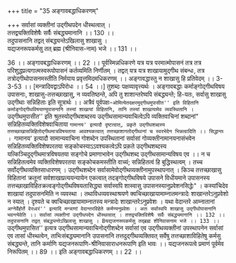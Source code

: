 +++
title = "35 अङ्गावबद्धाधिकरणम्"

+++
सर्वासां व्यक्तीनां उद्गीथपदेन धीस्थत्वात् ।  
तत्तद्व्यक्तिविशेषैः सर्वैः संबद्ध्यमानानि ।। 130 ।।  
तदुपासनानि तद्वत् संबद्ध्यन्तेऽखिलासु शाखासु ।  
यद्यजनरूपकर्मसु तत् ब्रह्म (श्रीनिवास-नाम) भजे ।। 131 ।।  
  
36 ।। अङ्गावबद्धाधिकरणम् ।। 22 ।। पूर्वस्मिन्नधिकरणे यत्र यत्र परमात्मोपासनं तत्र तत्र परिशुद्धप्रत्यगात्मस्वरूपोपासनं कर्तव्यमिति निर्णीतम् । तद्वत् यत्र यत्र शाखायामुद्गीथ संबन्धः, तत्र तत्रोद्गीथोपासनमस्तीति निर्मयाय प्रवृत्तमिदमधिकरणम् ।। अङ्गावद्धास्तु न शाखासु हि प्रतिवेदम् ।। 3-3-53 ।। [मन्त्रादिवद्वाऽपिरोधः ।। 54 ।।] तुशब्दः पक्षव्यावृत्त्यर्थः । अङ्गावबद्धाः कर्माङ्गोद्गीथविषय उपासनाः, शाखासु-तत्तच्छाखासु, न व्यवतिष्ठन्ते, अपि तु शाशान्तरेष्वपि संबद्ध्यन्ते; हि-यतः, सर्वासु शाखासु उद्गीथाः सन्निहिताः इति सूत्रार्थः ।। अत्रैवं पूर्वपक्षः-``ओमित्येतदक्षरमुद्गीथमुपासीत'' इति विहितानि कर्माङ्गोद्गीथविषयाण्युपासनानि तस्यां शाखायां विहितानि, तानि तस्यां शाखायामेव व्यवस्थितानि । ``उद्गीथमुपासीत'' इति श्रुतस्योद्गीथशब्दस्य उद्गीथसामान्यवाचित्वेऽपि व्यक्तिवाचिनां शब्दानां" सन्निहितव्यक्तिविशेषवाचिताया `गामानय' इत्यादौ दृष्टत्वात्, प्रकृते उद्गीथशब्दस्य तत्तच्छाखासन्निहितोद्गीथमात्रविषयताया आवश्यकत्वात् तत्तच्छाशागतोद्गीथानां च स्वरभेदेन भिन्नत्वादिति ।। सिद्धान्तः । `गामानय' इत्यादौ सामान्यवाचिना गोशब्देन उपस्थितानां सर्वासां गोव्यक्तीनामानयनासंभवेन सन्निहितव्यक्तिविशेषपरतया सङ्कोचस्याऽऽवश्यकत्वेऽपि प्रक़ते उद्गीथशब्दस्य यत्किञ्चिदुद्गीथमात्रविषयतया सङ्गोचे प्रमाणाभावेन उद्गीथशब्द उद्गीथसामान्यविषय एव ।। न च सन्निहितत्वमेव व्यक्तिविशेषपरतया सङ्कोचकमस्तीति वाच्यं; सन्निहितत्वं हि बुद्धिस्थत्वम् । तच्च सर्वोद्गीथव्यक्तिसाधारणम् । उद्गीथशब्देन सर्वासामेवोद्गीथव्यक्तीनामुपस्थापनात् । किञ्च तत्तच्छाखासु विहितानां क्रतूनां सर्वशाखाप्रत्ययन्यायेन एकत्वात् तदङ्गोद्गीथविषये उपासने विधीयमाने उपासनस्य तत्तच्छाखाविहितक्रत्वङ्गोद्गीथविषयतासिद्ध्या सर्वास्वपि शास्वासु उपासनस्यानुप्रवेशनसिद्धेः" । कस्यांचिदेव शाखायां तदुपासनमिति न व्यवस्था । तथाविधव्यवस्थाश्रयणे क्वचिच्छाखायामाम्नातमन्त्रादेः शाखान्तरेऽनुप्रवेशो न स्यात् । दृश्यते च क्वचिच्छाखायामाम्नातस्य मन्त्रादेः शाखान्तरेऽनुप्रवेशः । यथा वेदान्तरे आम्नातानां ``अग्नेर्वेहोर्ते वेरध्वरं'' इत्यादि मन्त्राणां वेदान्तरविहेते कर्मण्यनुप्रवेशः । अतः सर्वास्वपि शाखासु उद्गीथोपासनानि भवन्त्येवेति ।। सर्वासां व्यक्तीनां उद्गीथपदेन धीस्थत्वात् । तत्तद्व्यक्तिविशेषैः सर्वैः संबद्ध्यमानानि ।। 132 ।। तदुपासनानि तद्वत् संबद्ध्यन्तेऽखिलासु शाखासु । Bयद्यजनरूपकर्मसु तद्ब्रह्म शीनिवासनाम भजे ।। 133 ।। ``उद्गीथमुपासित'' इत्यत्र उद्गीथसामान्यवाचिनोद्गीशब्देन सर्वासां एव उद्गीथव्यक्तीनां उपस्थापनेन सर्वासां एव तासां धीस्थत्वेन, ताभिःसंबद्ध्यमानानि उपासनानि तत्तदुद्गीथव्यक्तिवत् सर्वेषु तत्तच्छाशाविहितेषु कर्मसु संबद्ध्यन्ते, तानि कर्माणि यद्यजनरूपाणि-श्रीनिवासाराधनरूपाणि इति भावः ।। यद्यजनरूपत्वे प्रमाणं पूर्वमेव निरूपितम् ।। 89 ।। इति अङ्गावबद्धाधिकरणम् ।। 22 ।।